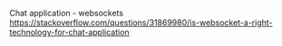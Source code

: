 
Chat application - websockets https://stackoverflow.com/questions/31869980/is-websocket-a-right-technology-for-chat-application
